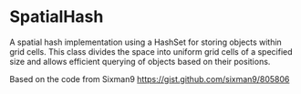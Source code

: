 # SpatialHash

A spatial hash implementation using a HashSet for storing objects within grid cells.
This class divides the space into uniform grid cells of a specified size and allows
efficient querying of objects based on their positions.

Based on the code from Sixman9
https://gist.github.com/sixman9/805806
